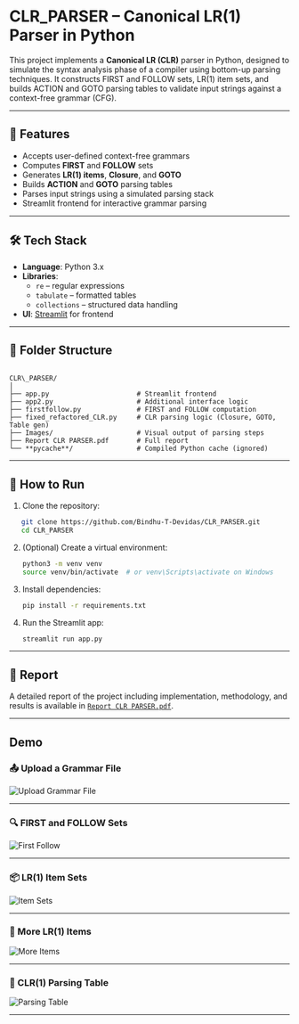 # CLR_PARSER – Canonical LR(1) Parser in Python

This project implements a **Canonical LR (CLR)** parser in Python, designed to simulate the syntax analysis phase of a compiler using bottom-up parsing techniques. It constructs FIRST and FOLLOW sets, LR(1) item sets, and builds ACTION and GOTO parsing tables to validate input strings against a context-free grammar (CFG).

---

## 📌 Features

- Accepts user-defined context-free grammars
- Computes **FIRST** and **FOLLOW** sets
- Generates **LR(1) items**, **Closure**, and **GOTO**
- Builds **ACTION** and **GOTO** parsing tables
- Parses input strings using a simulated parsing stack
- Streamlit frontend for interactive grammar parsing

---

## 🛠️ Tech Stack

- **Language**: Python 3.x
- **Libraries**:
  - `re` – regular expressions
  - `tabulate` – formatted tables
  - `collections` – structured data handling
- **UI**: [Streamlit](https://streamlit.io) for frontend

---

## 📂 Folder Structure

```

CLR\_PARSER/
│
├── app.py                      # Streamlit frontend
├── app2.py                     # Additional interface logic
├── firstfollow.py              # FIRST and FOLLOW computation
├── fixed_refactored_CLR.py     # CLR parsing logic (Closure, GOTO, Table gen)
├── Images/                     # Visual output of parsing steps
├── Report CLR PARSER.pdf       # Full report
└── **pycache**/                # Compiled Python cache (ignored)

````

---

## 🚀 How to Run

1. Clone the repository:
```bash
   git clone https://github.com/Bindhu-T-Devidas/CLR_PARSER.git
   cd CLR_PARSER
````

2. (Optional) Create a virtual environment:

   ```bash
   python3 -m venv venv
   source venv/bin/activate  # or venv\Scripts\activate on Windows
   ```

3. Install dependencies:

   ```bash
   pip install -r requirements.txt
   ```

4. Run the Streamlit app:

   ```bash
   streamlit run app.py
   ```

---

## 📘 Report

A detailed report of the project including implementation, methodology, and results is available in [`Report CLR PARSER.pdf`](./Report%20CLR%20PARSER.pdf).

---
##  Demo

### 📤 Upload a Grammar File
![Upload Grammar File](Images/img1.png)

---

### 🔍 FIRST and FOLLOW Sets
![First Follow](Images/img2.png)

---

### 📦 LR(1) Item Sets
![Item Sets](Images/img3.png)

---

### 📄 More LR(1) Items
![More Items](Images/img4.png)

---

### 🧮 CLR(1) Parsing Table
![Parsing Table](Images/img5.png)

---




